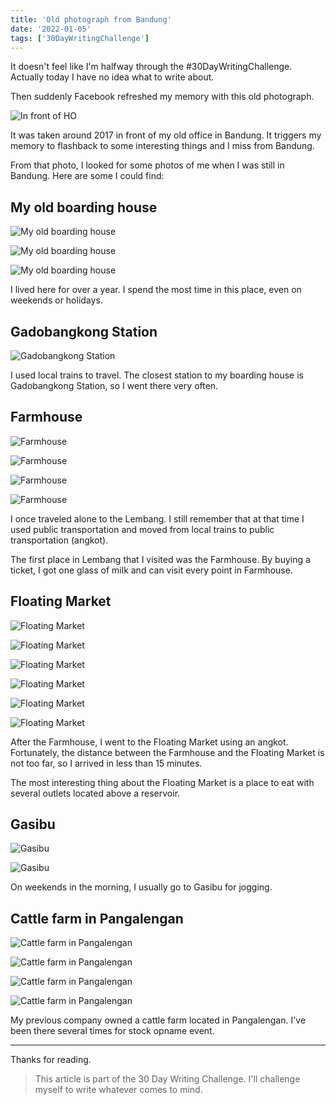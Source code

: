 ```yaml
---
title: 'Old photograph from Bandung'
date: '2022-01-05'
tags: ['30DayWritingChallenge']
---
```


It doesn't feel like I'm halfway through the #30DayWritingChallenge. Actually today I have no idea what to write about.

Then suddenly Facebook refreshed my memory with this old photograph.

![In front of HO](/images/old-photograph-from-bandung-1.jpg)

It was taken around 2017 in front of my old office in Bandung. It triggers my memory to flashback to some interesting things and I miss from Bandung.
 
From that photo, I looked for some photos of me when I was still in Bandung. Here are some I could find:

## My old boarding house

![My old boarding house](/images/old-photograph-from-bandung-2.jpg)

![My old boarding house](/images/old-photograph-from-bandung-3.jpg)

![My old boarding house](/images/old-photograph-from-bandung-4.jpg)

I lived here for over a year. I spend the most time in this place, even on weekends or holidays.

## Gadobangkong Station

![Gadobangkong Station](/images/old-photograph-from-bandung-5.jpg)

I used local trains to travel. The closest station to my boarding house is Gadobangkong Station, so I went there very often.

## Farmhouse

![Farmhouse](/images/old-photograph-from-bandung-6.jpg)

![Farmhouse](/images/old-photograph-from-bandung-7.jpg)

![Farmhouse](/images/old-photograph-from-bandung-8.jpg)

![Farmhouse](/images/old-photograph-from-bandung-9.jpg)

I once traveled alone to the Lembang. I still remember that at that time I used public transportation and moved from local trains to public transportation (angkot).

The first place in Lembang that I visited was the Farmhouse. By buying a ticket, I got one glass of milk and can visit every point in Farmhouse.

## Floating Market

![Floating Market](/images/old-photograph-from-bandung-10.jpg)

![Floating Market](/images/old-photograph-from-bandung-11.jpg)

![Floating Market](/images/old-photograph-from-bandung-12.jpg)

![Floating Market](/images/old-photograph-from-bandung-13.jpg)

![Floating Market](/images/old-photograph-from-bandung-14.jpg)

![Floating Market](/images/old-photograph-from-bandung-15.jpg)

After the Farmhouse, I went to the Floating Market using an angkot. Fortunately, the distance between the Farmhouse and the Floating Market is not too far, so I arrived in less than 15 minutes.

The most interesting thing about the Floating Market is a place to eat with several outlets located above a reservoir.

## Gasibu

![Gasibu](/images/old-photograph-from-bandung-16.jpg)

![Gasibu](/images/old-photograph-from-bandung-17.jpg)

On weekends in the morning, I usually go to Gasibu for jogging.

## Cattle farm in Pangalengan

![Cattle farm in Pangalengan](/images/old-photograph-from-bandung-18.jpg)

![Cattle farm in Pangalengan](/images/old-photograph-from-bandung-19.jpg)

![Cattle farm in Pangalengan](/images/old-photograph-from-bandung-20.jpg)

![Cattle farm in Pangalengan](/images/old-photograph-from-bandung-21.jpg)

My previous company owned a cattle farm located in Pangalengan. I've been there several times for stock opname event.

---

Thanks for reading.

> This article is part of the 30 Day Writing Challenge. I'll challenge myself to write whatever comes to mind.
